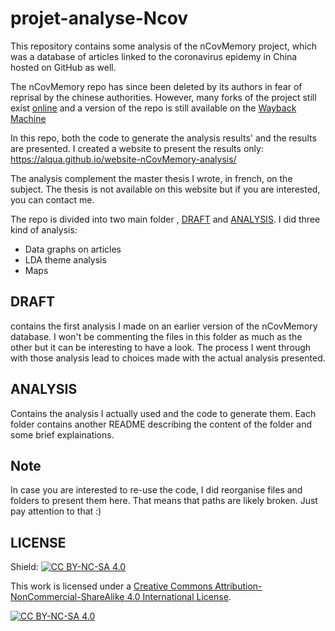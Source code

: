 # projet-analyse-Ncov
 
This repository contains some analysis of the nCovMemory project, which was a database of articles linked to the coronavirus epidemy in China hosted on GitHub as well.
 
The nCovMemory repo has since been deleted by its authors in fear of reprisal by the chinese authorities. However, many forks of the project still exist [online](https://github.com/Alqua/nCovMemory)  and a version of the repo is still available on the [Wayback Machine](https://web.archive.org/web/20200425145421/https:/2019ncovmemory.github.io/nCovMemory/#)

In this repo, both the code to generate the analysis results' and the results are presented. I created a website to present the results only: https://alqua.github.io/website-nCovMemory-analysis/

The analysis complement the master thesis I wrote, in french, on the subject. The thesis is not available on this website but if you are interested, you can contact me.

The repo is divided into two main folder , [DRAFT](https://github.com/Alqua/projet-analyse-Ncov/tree/master/DRAFT) and [ANALYSIS](https://github.com/Alqua/projet-analyse-Ncov/tree/master/ANALYSIS). I did three kind of analysis:
- Data graphs on articles
- LDA theme analysis
- Maps

## DRAFT
contains the first analysis I made on an earlier version of the nCovMemory database. I won't be commenting the files in this folder as much as the other but it can be interesting to have a look. The process I went through with those analysis lead to choices made with the actual analysis presented.

## ANALYSIS
Contains the analysis I actually used and the code to generate them. Each folder contains another README describing the content of the folder and some brief explainations.

## Note
In case you are interested to re-use the code, I did reorganise files and folders to present them here. That means that paths are likely broken. Just pay attention to that :)

## LICENSE

Shield: [![CC BY-NC-SA 4.0][cc-by-nc-sa-shield]][cc-by-nc-sa]

This work is licensed under a
[Creative Commons Attribution-NonCommercial-ShareAlike 4.0 International License][cc-by-nc-sa].

[![CC BY-NC-SA 4.0][cc-by-nc-sa-image]][cc-by-nc-sa]

[cc-by-nc-sa]: http://creativecommons.org/licenses/by-nc-sa/4.0/
[cc-by-nc-sa-image]: https://licensebuttons.net/l/by-nc-sa/4.0/88x31.png
[cc-by-nc-sa-shield]: https://img.shields.io/badge/License-CC%20BY--NC--SA%204.0-lightgrey.svg

